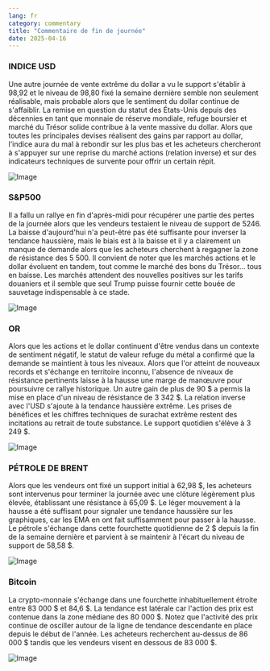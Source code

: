 ```yaml
---
lang: fr
category: commentary
title: "Commentaire de fin de journée"
date: 2025-04-16
---
```


### INDICE USD

Une autre journée de vente extrême du dollar a vu le support s'établir à 98,92 et le niveau de 98,80 fixé la semaine dernière semble non seulement réalisable, mais probable alors que le sentiment du dollar continue de s'affaiblir. La remise en question du statut des États-Unis depuis des décennies en tant que monnaie de réserve mondiale, refuge boursier et marché du Trésor solide contribue à la vente massive du dollar. Alors que toutes les principales devises réalisent des gains par rapport au dollar, l'indice aura du mal à rebondir sur les plus bas et les acheteurs chercheront à s'appuyer sur une reprise du marché actions (relation inverse) et sur des indicateurs techniques de survente pour offrir un certain répit.

![Image](https://markleighedu.github.io/img/Apr-2025/16-Apr-2025/usdindex.jpg)

### S&P500

Il a fallu un rallye en fin d'après-midi pour récupérer une partie des pertes de la journée alors que les vendeurs testaient le niveau de support de 5246. La baisse d'aujourd'hui n'a peut-être pas été suffisante pour inverser la tendance haussière, mais le biais est à la baisse et il y a clairement un manque de demande alors que les acheteurs cherchent à regagner la zone de résistance des 5 500. Il convient de noter que les marchés actions et le dollar évoluent en tandem, tout comme le marché des bons du Trésor… tous en baisse. Les marchés attendent des nouvelles positives sur les tarifs douaniers et il semble que seul Trump puisse fournir cette bouée de sauvetage indispensable à ce stade.  

![Image](https://markleighedu.github.io/img/Apr-2025/16-Apr-2025/sp500.jpg)

### OR

Alors que les actions et le dollar continuent d'être vendus dans un contexte de sentiment négatif, le statut de valeur refuge du métal a confirmé que la demande se maintient à tous les niveaux. Alors que l'or atteint de nouveaux records et s'échange en territoire inconnu, l'absence de niveaux de résistance pertinents laisse à la hausse une marge de manœuvre pour poursuivre ce rallye historique. Un autre gain de plus de 90 $ a permis la mise en place d'un niveau de résistance de 3 342 $. La relation inverse avec l'USD s'ajoute à la tendance haussière extrême. Les prises de bénéfices et les chiffres techniques de surachat extrême restent des incitations au retrait de toute substance. Le support quotidien s'élève à 3 249 $. 

![Image](https://markleighedu.github.io/img/Apr-2025/16-Apr-2025/gold.jpg)

### PÉTROLE DE BRENT

Alors que les vendeurs ont fixé un support initial à 62,98 $, les acheteurs sont intervenus pour terminer la journée avec une clôture légèrement plus élevée, établissant une résistance à 65,09 $. Le léger mouvement à la hausse a été suffisant pour signaler une tendance haussière sur les graphiques, car les EMA en ont fait suffisamment pour passer à la hausse. Le pétrole s'échange dans cette fourchette quotidienne de 2 $ depuis la fin de la semaine dernière et parvient à se maintenir à l'écart du niveau de support de 58,58 $. 

![Image](https://markleighedu.github.io/img/Apr-2025/16-Apr-2025/brentoil.jpg)

### Bitcoin

La crypto-monnaie s'échange dans une fourchette inhabituellement étroite entre 83 000 $ et 84,6 $. La tendance est latérale car l'action des prix est contenue dans la zone médiane des 80 000 $. Notez que l'activité des prix continue de osciller autour de la ligne de tendance descendante en place depuis le début de l'année. Les acheteurs recherchent au-dessus de 86 000 $ tandis que les vendeurs visent en dessous de 83 000 $.

![Image](https://markleighedu.github.io/img/Apr-2025/16-Apr-2025/bitcoin.jpg)

